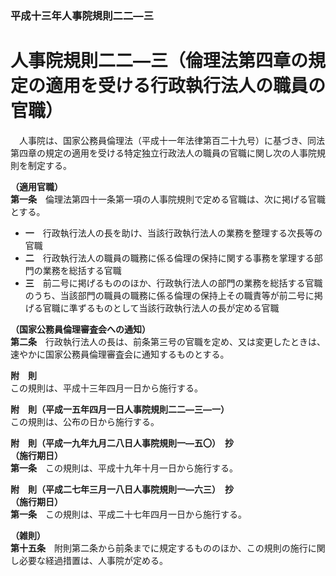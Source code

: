 ### 平成十三年人事院規則二二―三  
# 人事院規則二二―三（倫理法第四章の規定の適用を受ける行政執行法人の職員の官職）  
　人事院は、国家公務員倫理法（平成十一年法律第百二十九号）に基づき、同法第四章の規定の適用を受ける特定独立行政法人の職員の官職に関し次の人事院規則を制定する。  
  
**（適用官職）**  
**第一条**　倫理法第四十一条第一項の人事院規則で定める官職は、次に掲げる官職とする。  
* **一**　行政執行法人の長を助け、当該行政執行法人の業務を整理する次長等の官職  
* **二**　行政執行法人の職員の職務に係る倫理の保持に関する事務を掌理する部門の業務を総括する官職  
* **三**　前二号に掲げるもののほか、行政執行法人の部門の業務を総括する官職のうち、当該部門の職員の職務に係る倫理の保持上その職責等が前二号に掲げる官職に準ずるものとして当該行政執行法人の長が定める官職  
  
**（国家公務員倫理審査会への通知）**  
**第二条**　行政執行法人の長は、前条第三号の官職を定め、又は変更したときは、速やかに国家公務員倫理審査会に通知するものとする。  
  
**附　則**  
この規則は、平成十三年四月一日から施行する。  
  
**附　則（平成一五年四月一日人事院規則二二―三―一）**  
この規則は、公布の日から施行する。  
  
**附　則（平成一九年九月二八日人事院規則一―五〇）　抄**  
**（施行期日）**  
**第一条**　この規則は、平成十九年十月一日から施行する。  
  
**附　則（平成二七年三月一八日人事院規則一―六三）　抄**  
**（施行期日）**  
**第一条**　この規則は、平成二十七年四月一日から施行する。  
  
**（雑則）**  
**第十五条**　附則第二条から前条までに規定するもののほか、この規則の施行に関し必要な経過措置は、人事院が定める。  
  
